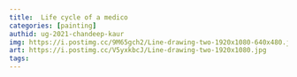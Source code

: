 ```yaml
---
title:  Life cycle of a medico
categories: [painting]
authid: ug-2021-chandeep-kaur
img: https://i.postimg.cc/9M65gch2/Line-drawing-two-1920x1080-640x480.jpg
art: https://i.postimg.cc/V5yxkbcJ/Line-drawing-two-1920x1080.jpg
tags: 
---
```


